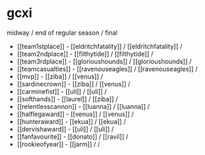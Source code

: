 # gcxi

midway / end of regular season / final

* [[team1stplace]] - [[eldritchfatality]] / [[eldritchfatality]] /
* [[team2ndplace]] - [[filthytide]] / [[filthytide]] / 
* [[team3rdplace]] - [[glorioushounds]] / [[glorioushounds]] /
* [[teamcasualties]] - [[ravenouseagles]] / [[ravenouseagles]] / 
* [[mvp]] -  [[ziba]] / [[venus]] / 
* [[sardinecrown]] - [[ziba]]  / [[venus]] / 
* [[carminefist]] -  [[uli]] / [[uli]] / 
* [[softhands]] -  [[laurel]] / [[ziba]] / 
* [[relentlesscannon]] -  [[luanna]] / [[luanna]] / 
* [[halflegaward]] -  [[venus]] / [[venus]] / 
* [[hunteraward]] -  [[ekua]] / [[ekua]] / 
* [[dervishaward]] -  [[uli]] / [[uli]] / 
* [[fanfavourite]] -  [[donato]] / [[ravil]] / 
* [[rookieofyear]] -  [[jarm]] /  / 
